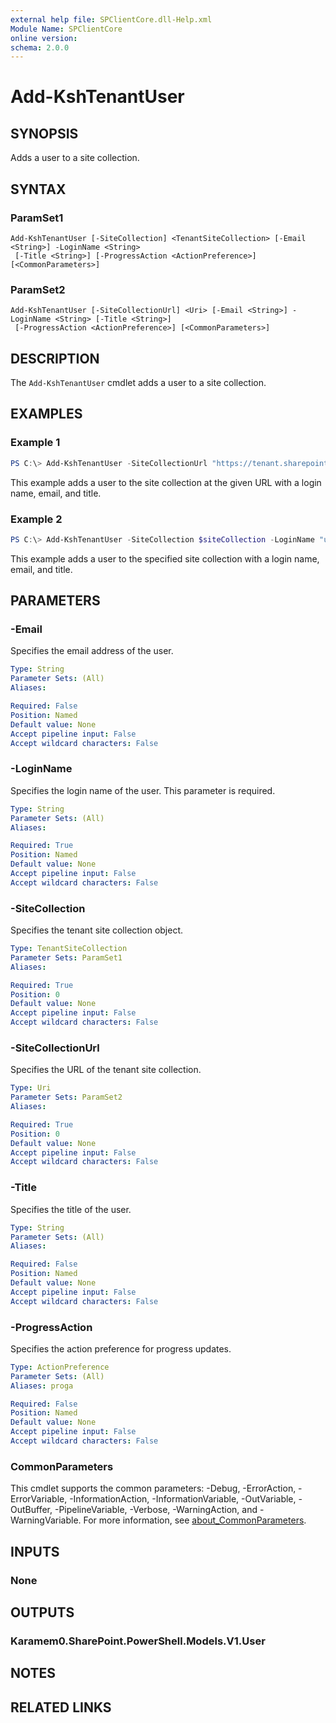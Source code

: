 ```yaml
---
external help file: SPClientCore.dll-Help.xml
Module Name: SPClientCore
online version:
schema: 2.0.0
---
```


# Add-KshTenantUser

## SYNOPSIS
Adds a user to a site collection.

## SYNTAX

### ParamSet1
```
Add-KshTenantUser [-SiteCollection] <TenantSiteCollection> [-Email <String>] -LoginName <String>
 [-Title <String>] [-ProgressAction <ActionPreference>] [<CommonParameters>]
```

### ParamSet2
```
Add-KshTenantUser [-SiteCollectionUrl] <Uri> [-Email <String>] -LoginName <String> [-Title <String>]
 [-ProgressAction <ActionPreference>] [<CommonParameters>]
```

## DESCRIPTION
The `Add-KshTenantUser` cmdlet adds a user to a site collection.

## EXAMPLES

### Example 1
```powershell
PS C:\> Add-KshTenantUser -SiteCollectionUrl "https://tenant.sharepoint.com/sites/site1" -LoginName "user@consoto.com" -Email "user@consoto.com" -Title "User Title"
```

This example adds a user to the site collection at the given URL with a login name, email, and title.

### Example 2
```powershell
PS C:\> Add-KshTenantUser -SiteCollection $siteCollection -LoginName "user@consoto.com" -Email "user@consoto.com" -Title "User Title"
```

This example adds a user to the specified site collection with a login name, email, and title.

## PARAMETERS

### -Email
Specifies the email address of the user.

```yaml
Type: String
Parameter Sets: (All)
Aliases:

Required: False
Position: Named
Default value: None
Accept pipeline input: False
Accept wildcard characters: False
```

### -LoginName
Specifies the login name of the user. This parameter is required.

```yaml
Type: String
Parameter Sets: (All)
Aliases:

Required: True
Position: Named
Default value: None
Accept pipeline input: False
Accept wildcard characters: False
```

### -SiteCollection
Specifies the tenant site collection object.

```yaml
Type: TenantSiteCollection
Parameter Sets: ParamSet1
Aliases:

Required: True
Position: 0
Default value: None
Accept pipeline input: False
Accept wildcard characters: False
```

### -SiteCollectionUrl
Specifies the URL of the tenant site collection.

```yaml
Type: Uri
Parameter Sets: ParamSet2
Aliases:

Required: True
Position: 0
Default value: None
Accept pipeline input: False
Accept wildcard characters: False
```

### -Title
Specifies the title of the user.

```yaml
Type: String
Parameter Sets: (All)
Aliases:

Required: False
Position: Named
Default value: None
Accept pipeline input: False
Accept wildcard characters: False
```

### -ProgressAction
Specifies the action preference for progress updates.

```yaml
Type: ActionPreference
Parameter Sets: (All)
Aliases: proga

Required: False
Position: Named
Default value: None
Accept pipeline input: False
Accept wildcard characters: False
```

### CommonParameters
This cmdlet supports the common parameters: -Debug, -ErrorAction, -ErrorVariable, -InformationAction, -InformationVariable, -OutVariable, -OutBuffer, -PipelineVariable, -Verbose, -WarningAction, and -WarningVariable. For more information, see [about_CommonParameters](http://go.microsoft.com/fwlink/?LinkID=113216).

## INPUTS

### None
## OUTPUTS

### Karamem0.SharePoint.PowerShell.Models.V1.User
## NOTES

## RELATED LINKS


